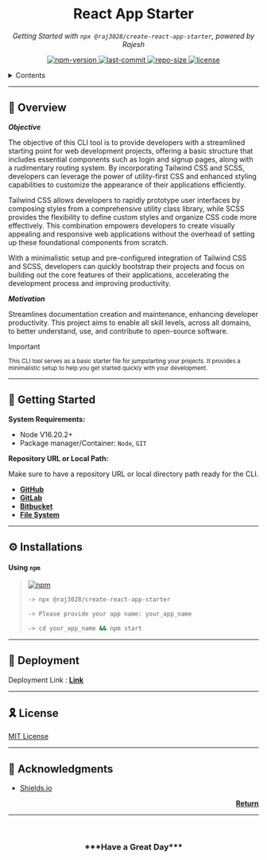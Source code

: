 <h1 align="center">React App Starter</h1>
<p align="center">
  <em>Getting Started with <code>npx @raj3028/create-react-app-starter</code>, powered by Rajesh</em>
</p>

<p align="center">
  <a href="https://www.pepy.tech/projects/readmeai">
    <img src="https://img.shields.io/npm/v/node?logo=npm&logoColor=white&label=NPM&color=0173b4"
    alt="npm-version">
  </a>
    <a href="https://opensource.org/license/mit/">
    <img src="https://img.shields.io/github/last-commit/Raj3028/create-react-app-starter/main?logo=git&logoColor=white&label=Last Commit&color=ebc81c"
    alt="last-commit">
  </a>
  <a href="https://opensource.org/license/mit/">
    <img src="https://img.shields.io/github/repo-size/Raj3028/create-react-app-starter?logo=PyPI&logoColor=white&label=Repo Size&color=0969da"
    alt="repo-size">
  </a>
  <a href="https://opensource.org/license/mit/">
    <img src="https://img.shields.io/github/license/Raj3028/create-react-app-starter?logo=opensourceinitiative&logoColor=white&label=License&color=36c017"
    alt="license">
  </a>
</p>

<!-- [TABLE OF CONTENTS](https://github.com/eli64s/readme-ai/edit/main/README.md#-features) -->

<!-- TABLE OF CONTENTS -->
<details>
  <summary>Contents</summary>

- [📍 Overview](#-overview)
- [🚀 Getting Started](#-getting-started)
- [⚙ Installation](#-installations)
- [👾 Deployment](#-deployment)
- [🎗 License](#-license)
- [👊 Acknowledgments](#-acknowledgments)
</details>



---

## 📍 Overview

***Objective***

The objective of this CLI tool is to provide developers with a streamlined starting point for web development projects, offering a basic structure that includes essential components such as login and signup pages, along with a rudimentary routing system. By incorporating Tailwind CSS and SCSS, developers can leverage the power of utility-first CSS and enhanced styling capabilities to customize the appearance of their applications efficiently.

Tailwind CSS allows developers to rapidly prototype user interfaces by composing styles from a comprehensive utility class library, while SCSS provides the flexibility to define custom styles and organize CSS code more effectively. This combination empowers developers to create visually appealing and responsive web applications without the overhead of setting up these foundational components from scratch.

With a minimalistic setup and pre-configured integration of Tailwind CSS and SCSS, developers can quickly bootstrap their projects and focus on building out the core features of their applications, accelerating the development process and improving productivity.

***Motivation***

Streamlines documentation creation and maintenance, enhancing developer productivity. This project aims to enable all skill levels, across all domains, to better understand, use, and contribute to open-source software.<br>

> [!IMPORTANT]
>
> <sub>This CLI tool serves as a basic starter file for jumpstarting your projects. It provides a minimalistic setup to help you get started quickly with your development.</sub>

---

## 🚀 Getting Started

**System Requirements:**

  - Node V16.20.2+
  - Package manager/Container: `Node`, `GIT`

**Repository URL or Local Path:**

Make sure to have a repository URL or local directory path ready for the CLI.

- [**GitHub**](https://github.com/)
- [**GitLab**](https://gitlab.com/)
- [**Bitbucket**](https://bitbucket.org/)
- [**File System**](https://en.wikipedia.org/wiki/File_system)

---

## ⚙ Installations

#### Using `npm`

> [![npm](https://img.shields.io/badge/npx-3775A9.svg?style=flat&logo=npm&logoColor=white)](https://docs.npmjs.com/)
>
> ```sh
> -> npx @raj3028/create-react-app-starter
> 
> -> Please provide your app name: your_app_name
> 
> -> cd your_app_name && npm start
> ```

---

## 👾 Deployment

Deployment Link : <a href="https://create-react-app-starter.netlify.app/" target="_blank"><b>Link</b></a>

---

## 🎗 License

[MIT License][0]

---

## 👊 Acknowledgments

- [Shields.io](https://shields.io/)

<p align="right">
  <a href="#-overview"><b>Return</b></a>
</p>

---

[0]: https://github.com/Raj3028/create-react-app-starter/blob/main/LICENSE "🎗 License"


<br/>
<h3 align="center">***Have a Great Day***</h3>
